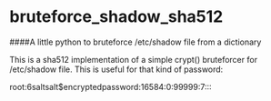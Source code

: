 # bruteforce_shadow_sha512
####A little python to bruteforce /etc/shadow file from a dictionary

This is a sha512 implementation of a simple crypt() bruteforcer for /etc/shadow file.
This is useful for that kind of password:

root:$6$saltsalt$encryptedpassword:16584:0:99999:7:::
